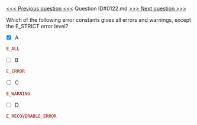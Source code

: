 [<<< Previous question <<<](0121.md)  Question ID#0122.md  [>>> Next question >>>](0123.md) 

Which of the following error constants gives all errors and warnings, except the E_STRICT error level?

- [x] A
```php
E_ALL
```

- [ ] B
```php
E_ERROR
```

- [ ] C
```php
E_WARNING
```

- [ ] D
```php
E_RECOVERABLE_ERROR
```


